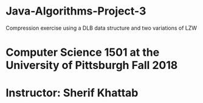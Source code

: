 # Java-Algorithms-Project-3
Compression exercise using a DLB data structure and two variations of LZW
# Computer Science 1501 at the University of Pittsburgh Fall 2018
# Instructor: Sherif Khattab

